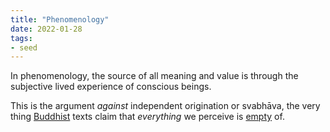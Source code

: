 ```yaml
---
title: "Phenomenology"
date: 2022-01-28
tags:
- seed
---
```


In phenomenology, the source of all meaning and value is through the subjective lived experience of conscious beings.

This is the argument *against* independent origination or svabhāva, the very thing [Buddhist](thoughts/Buddhism.md) texts claim that *everything* we perceive is [empty](thoughts/emptiness.md) of.